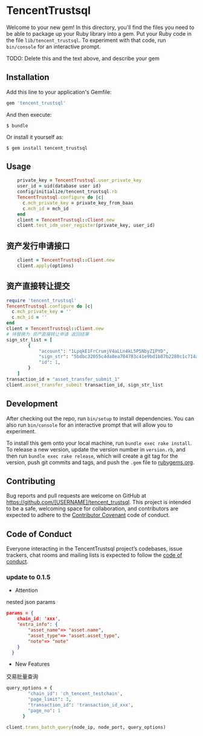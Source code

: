 # TencentTrustsql

Welcome to your new gem! In this directory, you'll find the files you need to be able to package up your Ruby library into a gem. Put your Ruby code in the file `lib/tencent_trustsql`. To experiment with that code, run `bin/console` for an interactive prompt.

TODO: Delete this and the text above, and describe your gem

## Installation

Add this line to your application's Gemfile:

```ruby
gem 'tencent_trustsql'
```

And then execute:

    $ bundle

Or install it yourself as:

    $ gem install tencent_trustsql

## Usage

```ruby
    private_key = TencentTrustsql.user_private_key
    user_id = uid(database user id)
    config/initialize/tencent_trustsql.rb
    TencentTrustsql.configure do |c|
      c.mch_private_key = private_key_from_baas
      c.mch_id = mch_id
    end
    client = TencentTrustsql::Client.new
    client.test_idm_user_register(private_key, user_id)
```
## 资产发行申请接口
```ruby
    client = TencentTrustsql::Client.new
    client.apply(options)
```
## 资产直接转让提交
```ruby
require 'tencent_trustsql'
TencentTrustsql.configure do |c|
  c.mch_private_key = ''
  c.mch_id = ''
end
client = TencentTrustsql::Client.new
# 待替换为 资产直接转让申请 返回结果
sign_str_list = [
        {
            "account": "1LpqkE1FrCrumjV4aLLn4kL5P5NbyZ1PYD",
            "sign_str": "5bdbc32055c4da8ea784783c41e9bd1b87b2280c1c714a3876e557ca0d4594fc",
            "id": 1,
        }
    ]
transaction_id = "asset_transfer_submit_1"
client.asset_transfer_submit transaction_id, sign_str_list
```


## Development

After checking out the repo, run `bin/setup` to install dependencies. You can also run `bin/console` for an interactive prompt that will allow you to experiment.

To install this gem onto your local machine, run `bundle exec rake install`. To release a new version, update the version number in `version.rb`, and then run `bundle exec rake release`, which will create a git tag for the version, push git commits and tags, and push the `.gem` file to [rubygems.org](https://rubygems.org).

## Contributing

Bug reports and pull requests are welcome on GitHub at https://github.com/[USERNAME]/tencent_trustsql. This project is intended to be a safe, welcoming space for collaboration, and contributors are expected to adhere to the [Contributor Covenant](http://contributor-covenant.org) code of conduct.

## Code of Conduct

Everyone interacting in the TencentTrustsql project’s codebases, issue trackers, chat rooms and mailing lists is expected to follow the [code of conduct](https://github.com/[USERNAME]/tencent_trustsql/blob/master/CODE_OF_CONDUCT.md).

### update to 0.1.5

- Attention

nested json params

```json
params = {
    chain_id: 'xxx',
    "extra_info": {
        "asset_name"=> "asset.name",
        "asset_type"=> "asset.asset_type",
        "note"=> "note"
    }
  }
```

- New Features

交易批量查询

```ruby
query_options = {
        "chain_id": 'ch_tencent_testchain',
        "page_limit": 3,
        "transaction_id": 'transaction_id_xxx',
        "page_no": 1
      }

client.trans_batch_query(node_ip, node_port, query_options)
```
